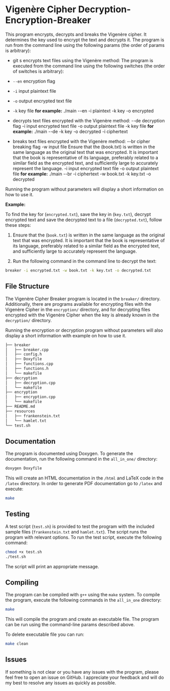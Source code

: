 # Vigenère Cipher Decryption-Encryption-Breaker

This program encrypts, decrypts and breaks the Vigenère cipher. It determines the key used to encrypt the text and decrypts it. The program is run from the command line using the following params (the order of params is arbitrary):


- git s encrypts text files using the Vigenère method:
The program is executed from the command line using the following switches (the order of switches is arbitrary):
- `--en` encryption flag
- `-i` input plaintext file
- `-o` output encrypted text file
- `-k` key file
**for example:** ./main --en -i plaintext -k key -o encrypted

- decrypts text files encrypted with the Vigenère method:
--de decryption flag
-i input encrypted text file
-o output plaintext file
-k key file
**for example:** ./main --de -k key -o decrypted -i ciphertext

-  breaks text files encrypted with the Vigenère method:
--br cipher breaking flag
-w input file Ensure that the (book.txt) is written in the same language as the original text that was encrypted. It is important that the book is representative of its language, preferably related to a similar field as the encrypted text, and sufficiently large to accurately represent the language.
-i input encrypted text file
-o output plaintext file
**for example:** ./main --br -i ciphertext -w book.txt -k key.txt -o decrypted


Running the program without parameters will display a short information on how to use it.  

**Example:**

To find the key for (`encrypted.txt`), save the key in (`key.txt`), decrypt encrypted text and save the decrypted text to a file (`decrypted.txt`), follow these steps:

1. Ensure that the (`book.txt`) is written in the same language as the original text that was encrypted. It is important that the book is representative of its language, preferably related to a similar field as the encrypted text, and sufficiently large to accurately represent the language.

2. Run the following command in the command line to decrypt the text:

```bash
breaker -i encrypted.txt -w book.txt -k key.txt -o decrypted.txt
```

## File Structure

The Vigenère Cipher Breaker program is located in the `breaker/` directory. Additionally, there are programs available for encrypting files with the Vigenère Cipher in the `encryption/` directory, and for decrypting files encrypted with the Vigenère Cipher when the key is already known in the `decryption/` directory.

Running the encryption or decryption program without parameters will also display a short information with example on how to use it.

```bash
├── breaker
│   ├── breaker.cpp
│   ├── config.h
│   ├── Doxyfile
│   ├── functions.cpp
│   ├── functions.h
│   └── makefile
├── decryption
│   ├── decryption.cpp
│   └── makefile
├── encryption
│   ├── encryption.cpp
│   └── makefile
├── README.md
├── resources
│   ├── frankenstein.txt
│   └── hamlet.txt
└── test.sh
```

## Documentation

The program is documented using Doxygen. To generate the documentation, run the following command in the `all_in_one/` directory:

```bash
doxygen Doxyfile
```

This will create an HTML documentation in the `/html` and LaTeX code in the `/latex` directory. In order to generate PDF documentation go to `/latex` and execute:

```bash
make
```

## Testing

A test script (`test.sh`) is provided to test the program with the included sample files (`frankenstein.txt` and `hamlet.txt`). The script runs the program with relevant options. To run the test script, execute the following command:

```bash
chmod +x test.sh 
./test.sh
```

The script will print an appropriate message.

## Compiling

The program can be compiled with `g++` using the `make` system. To compile the program, execute the following commands in the `all_in_one` directory:

```bash
make
```

This will compile the program and create an executable file. The program can be run using the command-line params described above.

To delete executable file you can run:

```bash
make clean
```

## Issues

If something is not clear or you have any issues with the program, please feel free to open an issue on GitHub. I appreciate your feedback and will do my best to resolve any issues as quickly as possible.
